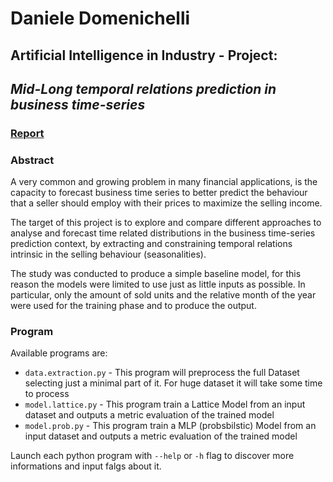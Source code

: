 # Daniele Domenichelli
## Artificial Intelligence in Industry - Project:

## *Mid-Long temporal relations prediction in business time-series*

### [**Report**](report.pdf)

### **Abstract**

A very common and growing problem in many financial applications, is the capacity to forecast
business time series to better predict the behaviour that a seller should employ with their prices to maximize the selling income.

The target of this project is to explore and compare different approaches to analyse and forecast time related distributions in the business time-series prediction context, by extracting and constraining temporal relations intrinsic in the selling behaviour (seasonalities). 

The study was conducted to produce a simple baseline model, for this reason the models were limited to use just as little inputs as possible. In particular, only the amount of sold units and the relative month of the year were used for the training phase and to produce the output.

### **Program**

Available programs are:
- `data.extraction.py` - This program will preprocess the full Dataset selecting just a minimal part of it. For huge dataset it will take some time to process
- `model.lattice.py` - This program train a Lattice Model from an input dataset and outputs a metric evaluation of the trained model
- `model.prob.py` - This program train a MLP (probsbilstic) Model from an input dataset and outputs a metric evaluation of the trained model

Launch each python program with `--help` or `-h` flag to discover more informations and input falgs about it.
